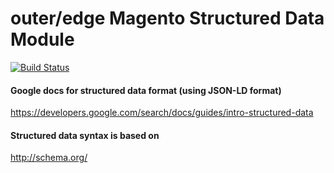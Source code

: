 outer/edge Magento Structured Data Module
============================================


[![Build Status](https://travis-ci.org/outeredge/magento-structured-data-module.svg?branch=master)](https://travis-ci.org/outeredge/magento-structured-data-module)


#### Google docs for structured data format (using JSON-LD format)
https://developers.google.com/search/docs/guides/intro-structured-data

#### Structured data syntax is based on
http://schema.org/